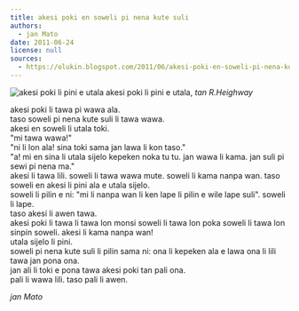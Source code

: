```yaml
---
title: akesi poki en soweli pi nena kute suli 
authors:
  - jan Mato
date: 2011-06-24
license: null
sources:
  - https://olukin.blogspot.com/2011/06/akesi-poki-en-soweli-pi-nena-kute-suli.html
---
```


![akesi poki li pini e utala](https://blogger.googleusercontent.com/img/b/R29vZ2xl/AVvXsEgI9effrsZuvRE3AXEKbt1Z-v1MGCTqXRup-EGh8gyIPN3n-dNJFpoqmaC39OBAqcCX3Q12sC0rwfAnW1ko04D3-pI5C5bG79Vu1tKeAdBn1yIkQYYhhBGS9xgppB6AJEVy0PkzCss_zMUC/s320/akesi-poki.jpg)
akesi poki li pini e utala, *tan R.Heighway*

akesi poki li tawa pi wawa ala.  \
taso soweli pi nena kute suli li tawa wawa.  \
akesi en soweli li utala toki.  \
"mi tawa wawa!"  \
"ni li lon ala! sina toki sama jan lawa li kon taso."  \
"a! mi en sina li utala sijelo kepeken noka tu tu. jan wawa li kama. jan suli pi sewi pi nena ma."  \
akesi li tawa lili. soweli li tawa wawa mute. soweli li kama nanpa wan. taso soweli en akesi li pini ala e utala sijelo.  \
soweli li pilin e ni: "mi li nanpa wan li ken lape li pilin e wile lape suli". soweli li lape.  \
taso akesi li awen tawa.  \
akesi poki li tawa li tawa lon monsi soweli li tawa lon poka soweli li tawa lon sinpin soweli. akesi li kama nanpa wan!  \
utala sijelo li pini.  \
soweli pi nena kute suli li pilin sama ni: ona li kepeken ala e lawa ona li lili tawa jan pona ona.  \
jan ali li toki e pona tawa akesi poki tan pali ona.  \
pali li wawa lili. taso pali li awen.

*jan Mato*
